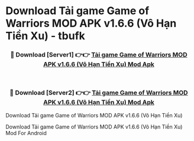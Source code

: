 # Download Tải game Game of Warriors MOD APK v1.6.6 (Vô Hạn Tiền Xu) - tbufk


<div align="center">
<h3>🔴 Download [Server1] 👉👉 <a href="https://apk-comot.site?title=Tải_game_Game_of_Warriors_MOD_APK_v1.6.6_(Vô_Hạn_Tiền_Xu)">Tải game Game of Warriors MOD APK v1.6.6 (Vô Hạn Tiền Xu) Mod Apk</a></h3><br>
<h3>🔴 Download [Server2] 👉👉 <a href="https://apk-comot.site?title=Tải_game_Game_of_Warriors_MOD_APK_v1.6.6_(Vô_Hạn_Tiền_Xu)">Tải game Game of Warriors MOD APK v1.6.6 (Vô Hạn Tiền Xu) Mod Apk</a></h3>
</div>



Download Tải game Game of Warriors MOD APK v1.6.6 (Vô Hạn Tiền Xu) 

Download Tải game Game of Warriors MOD APK v1.6.6 (Vô Hạn Tiền Xu) Mod For Android